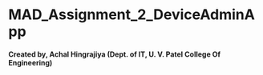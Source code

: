 # MAD_Assignment_2_DeviceAdminApp
#### Created by, Achal Hingrajiya (Dept. of IT, U. V. Patel College Of Engineering)
